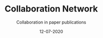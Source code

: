 ---
title: Collaboration Network
subtitle: Collaboration in paper publications
layout: default
modal-id: 4
date: 12-07-2020
img: collaboration2.png
iframe: 
thumbnail: collaboration2-thumbnail.png
alt: image-alt
description: Scientific literature is becoming more and more important as our everyday lives become increasingly enmeshed with technological innovation. However, with more than 30 Million citations in the medical literature (Pubmed) alone; understanding what literature to read and what to ignore is a major barrier. The two graphs above show the collaboration networks of Dr. Scott W. Emmons and Dr. Coleen T. Murphy. They are both American geneticists who study the genetic model organism **Caenorhabditis elegans** however the structure of their collaboration networks are very different. When looking into the literature you might target researchers who collaborate with an interconnected community to look for the dominant ideas, or you might target researchers that have smaller circles to find alternative viewpoints. 
---